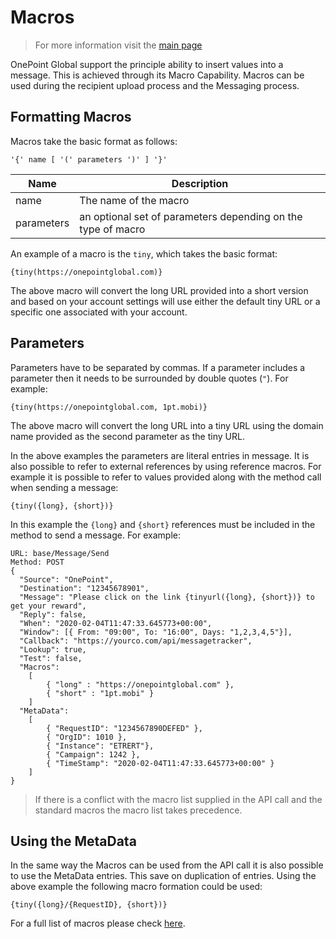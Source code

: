 # Macros

> For more information visit the [main page](../README.md)

OnePoint Global support the principle ability to insert values into a message. This is achieved through its Macro Capability. Macros can be used during the recipient upload process and the Messaging process.

## Formatting Macros
Macros take the basic format as follows:

```
'{' name [ '(' parameters ')' ] '}'
```

Name | Description
---- | -----------
name | The name of the macro
parameters | an optional set of parameters depending on the type of macro

An example of a macro is the `tiny`, which takes the basic format:

```
{tiny(https://onepointglobal.com)}
```
The above macro will convert the long URL provided into a short version and based on your account settings will use either the default tiny URL or a specific one associated with your account.

## Parameters
Parameters have to be separated by commas. If a parameter includes a parameter then it needs to be surrounded by double quotes (`"`). For example:

```
{tiny(https://onepointglobal.com, 1pt.mobi)}
```
The above macro will convert the long URL into a tiny URL using the domain name provided as the second parameter as the tiny URL.

In the above examples the parameters are literal entries in message. It is also possible to refer to external references by using reference macros. For example it is possible to refer to values provided along with the method call when sending a message:

```
{tiny({long}, {short})}
```
In this example the `{long}` and `{short}` references must be included in the method to send a message. For example:

```
URL: base/Message/Send
Method: POST
{
  "Source": "OnePoint",
  "Destination": "12345678901",
  "Message": "Please click on the link {tinyurl({long}, {short})} to get your reward",
  "Reply": false,
  "When": "2020-02-04T11:47:33.645773+00:00",
  "Window": [{ From: "09:00", To: "16:00", Days: "1,2,3,4,5"}],
  "Callback": "https://yourco.com/api/messagetracker",
  "Lookup": true,
  "Test": false,
  "Macros":
    [
        { "long" : "https://onepointglobal.com" },
        { "short" : "1pt.mobi" }
    ]
  "MetaData": 
    [
        { "RequestID": "1234567890DEFED" },
        { "OrgID": 1010 },
        { "Instance": "ETRERT"},
        { "Campaign": 1242 },
        { "TimeStamp": "2020-02-04T11:47:33.645773+00:00" }
    ]
}
```

> If there is a conflict with the macro list supplied in the API call and the standard macros the macro list takes precedence.

## Using the MetaData
In the same way the Macros can be used from the API call it is also possible to use the MetaData entries. This save on duplication of entries. Using the above example the following macro formation could be used:

```
{tiny({long}/{RequestID}, {short})}
```

For a full list of macros please check [here](MacroList.md).



